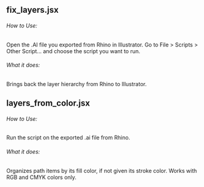## fix_layers.jsx
###### How to Use:
Open the .AI file you exported from Rhino in Illustrator.
Go to File > Scripts > Other Script... and choose the script you want to run.
###### What it does: 
Brings back the layer hierarchy from Rhino to Illustrator.

## layers_from_color.jsx
###### How to Use:
Run the script on the exported .ai file from Rhino.
###### What it does: 
Organizes path items by its fill color, if not given its stroke color. Works with RGB and CMYK colors only.

